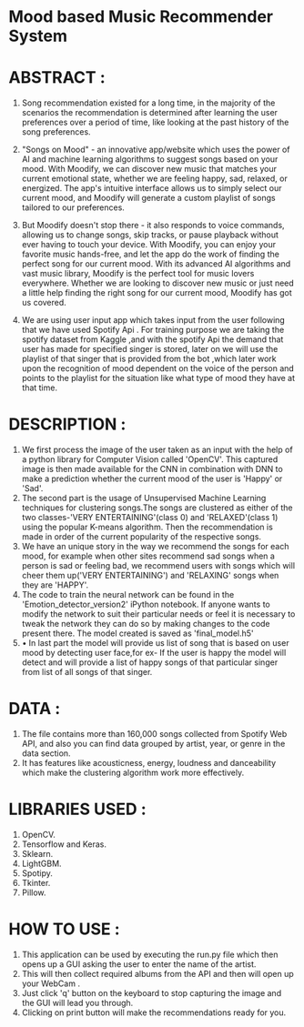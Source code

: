 # Mood based Music Recommender System

# ABSTRACT :

1. Song recommendation existed for a long time, in the majority of the scenarios the recommendation is determined after learning the user preferences over a period of time, like looking at the past history of the song preferences.

2. "Songs on Mood" - an innovative app/website which uses the power of AI and machine learning algorithms to suggest songs based on your mood. With Moodify, we can discover new music that matches your current emotional state, whether we are feeling happy, sad, relaxed, or energized. The app's intuitive interface allows us to simply select our current mood, and Moodify will generate a custom playlist of songs tailored to our preferences.

3. But Moodify doesn't stop there - it also responds to voice commands, allowing us  to change songs, skip tracks, or pause playback without ever having to touch your device. With Moodify, you can enjoy your favorite music hands-free, and let the app do the work of finding the perfect song for our current mood.
With its advanced AI algorithms and vast music library, Moodify is the perfect tool for music lovers everywhere. Whether we are  looking to discover new music or just need a little help finding the right song for our current mood, Moodify has got us covered.

4. We are using  user input app which takes input from the user following that we have  used   Spotify Api  . For training purpose we are taking the spotify dataset from Kaggle ,and with the spotify Api the demand that user has made for specified singer is stored, later on we will use  the playlist of that singer  that is provided from the bot ,which later work upon the recognition of  mood dependent on the voice of the person and points to the playlist for the situation like what type of mood they have at that time. 

# DESCRIPTION :


1. We first process the image of the user taken as an input with the help of a python library for Computer Vision called 'OpenCV'. This captured image is then made available for the CNN in combination with DNN to make a prediction whether the current mood of the user is 'Happy' or 'Sad'.
2. The second part is the usage of Unsupervised Machine Learning techniques for clustering songs.The songs are clustered as either of the two classes-'VERY ENTERTAINING'(class 0) and 'RELAXED'(class 1) using the popular K-means algorithm. Then the recommendation is made in order of the current popularity of the respective songs.
3. We have an unique story in the way we recommend the songs for each mood, for example when other sites recommend sad songs when a person is sad or feeling bad, we recommend users with songs which will cheer them up('VERY ENTERTAINING') and 'RELAXING' songs when they are 'HAPPY'.
4. The code to train the neural network can be found in the 'Emotion_detector_version2' iPython notebook. If anyone wants to modify the network to suit their particular needs or feel it is necessary to tweak the network they can do so by making changes to the code present there. The model created is saved as 'final_model.h5'
5. •	In last part the model will provide us list of song that is based on user  mood  by detecting user face,for ex- If the user is happy the model will detect and will provide a list of happy songs of that particular singer from list of all songs of that singer. 


# DATA :
 1. The file contains more than 160,000 songs collected from Spotify Web API, and also you can find data grouped by artist, year, or genre in the data section.
 2. It has features like acousticness, energy, loudness and danceability which make the clustering algorithm work more effectively.
 
 
# LIBRARIES USED :
  1. OpenCV.
  2. Tensorflow and Keras.
  3. Sklearn.
  4. LightGBM.
  5. Spotipy.
  5. Tkinter.
  6. Pillow.


# HOW TO USE :

   1. This application can be used by executing the run.py file which then opens up a GUI asking the user to enter the name of the artist.
   2. This will then collect required albums from the API and then will open up your WebCam .
   3.  Just click 'q' button on the keyboard to stop capturing the image and the GUI will lead you through. 
   4. Clicking on print button will make the recommendations ready for you. 



